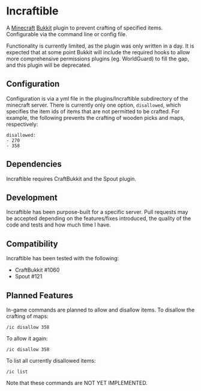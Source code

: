 Incraftible
===========

A [Minecraft](http://www.minecraft.net/) [Bukkit](http://bukkit.org/) plugin to prevent crafting of specified items. Configurable via the command line or config file.

Functionality is currently limited, as the plugin was only written in a day. It is expected that at some point Bukkit will include the required hooks to allow
more comprehensive permissions plugins (eg. WorldGuard) to fill the gap, and this plugin will be deprecated.

Configuration
-------------

Configuration is via a yml file in the plugins/Incraftible subdirectory of the minecraft server. There is currently only one option, `disallowed`, which specifies the
item ids of items that are not permitted to be crafted. For example, the following prevents the crafting of wooden picks and maps, respectively:

    disallowed:
    - 270
    - 358

Dependencies
------------
Incraftible requires CraftBukkit and the Spout plugin.

Development
-----------
Incraftible has been purpose-built for a specific server. Pull requests may be accepted depending on the features/fixes introduced, the quality of the code and tests and how much time I have.

Compatibility
-------------

Incraftible has been tested with the following:

* CraftBukkit #1060
* Spout #121

Planned Features
----------------
In-game commands are planned to allow and disallow items. To disallow the crafting of maps:

    /ic disallow 358

To allow it again:

    /ic disallow 358

To list all currently disallowed items:

    /ic list

Note that these commands are NOT YET IMPLEMENTED.
